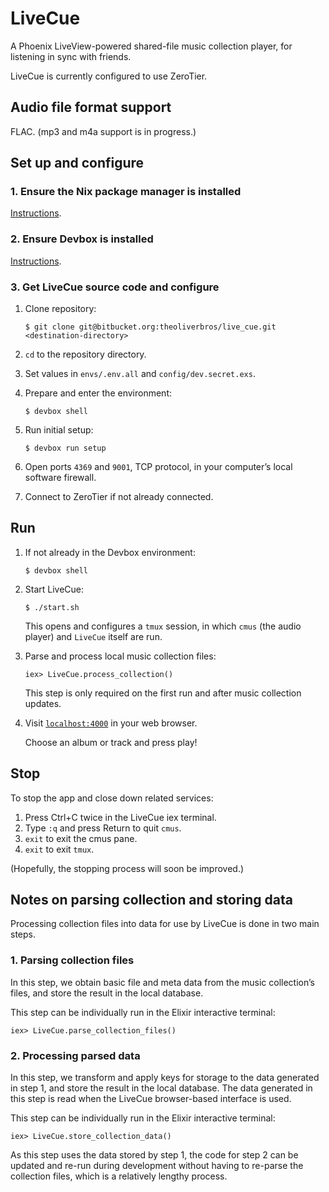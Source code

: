 # LiveCue

A Phoenix LiveView-powered shared-file music collection player, for listening in sync with friends.

LiveCue is currently configured to use ZeroTier.


## Audio file format support

FLAC. (mp3 and m4a support is in progress.)


## Set up and configure

### 1. Ensure the Nix package manager is installed

[Instructions](https://zero-to-nix.com/concepts/nix-installer).

### 2. Ensure Devbox is installed

[Instructions](https://www.jetpack.io/devbox/docs/installing_devbox/).

### 3. Get LiveCue source code and configure

1. Clone repository:

	`$ git clone git@bitbucket.org:theoliverbros/live_cue.git <destination-directory>`

2. `cd` to the repository directory.

3. Set values in `envs/.env.all` and `config/dev.secret.exs`.

4. Prepare and enter the environment:

	`$ devbox shell`

5. Run initial setup:

	`$ devbox run setup`

6. Open ports `4369` and `9001`, TCP protocol, in your computer’s local software firewall.

7. Connect to ZeroTier if not already connected.


## Run

1. If not already in the Devbox environment:

	`$ devbox shell`

2. Start LiveCue:

	`$ ./start.sh`

	This opens and configures a `tmux` session, in which `cmus` (the audio player) and `LiveCue` itself are run.

3. Parse and process local music collection files:

	```
	iex> LiveCue.process_collection()
	```

	This step is only required on the first run and after music collection updates.

4. Visit [`localhost:4000`](http://localhost:4000) in your web browser.

	Choose an album or track and press play!


## Stop

To stop the app and close down related services:

1. Press Ctrl+C twice in the LiveCue iex terminal.
2. Type `:q` and press Return to quit `cmus`.
3. `exit` to exit the cmus pane.
4. `exit` to exit `tmux`.

(Hopefully, the stopping process will soon be improved.)


## Notes on parsing collection and storing data

Processing collection files into data for use by LiveCue is done in two main steps.

### 1. Parsing collection files

In this step, we obtain basic file and meta data from the music collection’s files, and store the result in the local database.

This step can be individually run in the Elixir interactive terminal:

```
iex> LiveCue.parse_collection_files()
```

### 2. Processing parsed data

In this step, we transform and apply keys for storage to the data generated in step 1, and store the result in the local database. The data generated in this step is read when the LiveCue browser-based interface is used.

This step can be individually run in the Elixir interactive terminal:

```
iex> LiveCue.store_collection_data()
```

As this step uses the data stored by step 1, the code for step 2 can be updated and re-run during development without having to re-parse the collection files, which is a relatively lengthy process.

